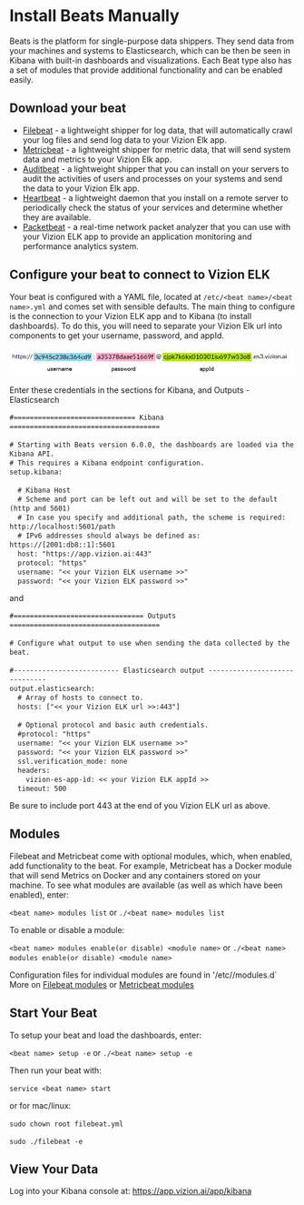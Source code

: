 # Install Beats Manually
Beats is the platform for single-purpose data shippers. They send data from your machines and systems to Elasticsearch, which can be then be seen in Kibana with built-in dashboards and visualizations. Each Beat type also has a set of modules that provide additional functionality and can be enabled easily.

## Download your beat
* [Filebeat](https://www.elastic.co/guide/en/beats/filebeat/current/filebeat-installation.html) - a lightweight shipper for log data, that will automatically crawl your log files and send log data to your Vizion Elk app.
* [Metricbeat](https://www.elastic.co/guide/en/beats/metricbeat/current/metricbeat-installation.html) - a lightweight shipper for metric data, that will send system data and metrics to your Vizion Elk app.
* [Auditbeat](https://www.elastic.co/guide/en/beats/auditbeat/current/auditbeat-installation.html) - a lightweight shipper that you can install on your servers to audit the activities of users and processes on your systems and send the data to your Vizion Elk app.
* [Heartbeat](https://www.elastic.co/guide/en/beats/heartbeat/current/heartbeat-installation.html) - a lightweight daemon that you install on a remote server to periodically check the status of your services and determine whether they are available. 
* [Packetbeat](https://www.elastic.co/guide/en/beats/packetbeat/current/packetbeat-installation.html) - a real-time network packet analyzer that you can use with your Vizion ELK app to provide an application monitoring and performance analytics system. 

## Configure your beat to connect to Vizion ELK

Your beat is configured with a YAML file, located at `/etc/<beat name>/<beat name>.yml` and comes set with sensible defaults. The main thing to configure is the connection to your Vizion ELK app and to Kibana (to install dashboards). To do this, you will need to separate your Vizion Elk url into components to get your username, password, and appId.

![graph on parsing vizion ELK URL](./images/app-credentials-split.png)

Enter these credentials in the sections for Kibana, and Outputs - Elasticsearch
````
#============================== Kibana =====================================

# Starting with Beats version 6.0.0, the dashboards are loaded via the Kibana API.
# This requires a Kibana endpoint configuration.
setup.kibana:

  # Kibana Host
  # Scheme and port can be left out and will be set to the default (http and 5601)
  # In case you specify and additional path, the scheme is required: http://localhost:5601/path
  # IPv6 addresses should always be defined as: https://[2001:db8::1]:5601
  host: "https://app.vizion.ai:443"
  protocol: "https"
  username: "<< your Vizion ELK username >>"
  password: "<< your Vizion ELK password >>"
````
and
````
#================================ Outputs =====================================

# Configure what output to use when sending the data collected by the beat.

#-------------------------- Elasticsearch output ------------------------------
output.elasticsearch:
  # Array of hosts to connect to.
  hosts: ["<< your Vizion ELK url >>:443"]

  # Optional protocol and basic auth credentials.
  #protocol: "https"
  username: "<< your Vizion ELK username >>"
  password: "<< your Vizion ELK password >>"
  ssl.verification_mode: none
  headers:
    vizion-es-app-id: << your Vizion ELK appId >>
  timeout: 500
````
Be sure to include port 443 at the end of you Vizion ELK url as above.

## Modules
Filebeat and Metricbeat come with optional modules, which, when enabled, add functionality to the beat. For example, Metricbeat has a Docker module that will send Metrics on Docker and any containers stored on your machine.
To see what modules are available (as well as which have been enabled), enter:

`<beat name> modules list` or `./<beat name> modules list`

To enable or disable a module:

`<beat name> modules enable(or disable) <module name>` or `./<beat name> modules enable(or disable) <module name>`

Configuration files for individual modules are found in '/etc/<beat name>/modules.d`
More on [Filebeat modules](https://www.elastic.co/guide/en/beats/filebeat/current/filebeat-modules-overview.html) or [Metricbeat modules](https://www.elastic.co/guide/en/beats/metricbeat/current/metricbeat-modules.html)

## Start Your Beat
To setup your beat and load the dashboards, enter:

`<beat name> setup -e` or `./<beat name> setup -e`

Then run your beat with:

`service <beat name> start`

or for mac/linux:

`sudo chown root filebeat.yml`

`sudo ./filebeat -e`

## View Your Data
Log into your Kibana console at: https://app.vizion.ai/app/kibana
